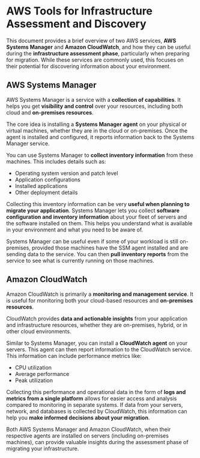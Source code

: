 # AWS Tools for Infrastructure Assessment and Discovery

This document provides a brief overview of two AWS services, **AWS Systems Manager** and **Amazon CloudWatch**, and how they can be useful during the **infrastructure assessment phase**, particularly when preparing for migration. While these services are commonly used, this focuses on their potential for discovering information about your environment.

## AWS Systems Manager

AWS Systems Manager is a service with a **collection of capabilities**. It helps you get **visibility and control** over your resources, including both cloud and **on-premises resources**.

The core idea is installing a **Systems Manager agent** on your physical or virtual machines, whether they are in the cloud or on-premises. Once the agent is installed and configured, it reports information back to the Systems Manager service.

You can use Systems Manager to **collect inventory information** from these machines. This includes details such as:

*   Operating system version and patch level
*   Application configurations
*   Installed applications
*   Other deployment details

Collecting this inventory information can be very **useful when planning to migrate your application**. Systems Manager lets you collect **software configuration and inventory information** about your fleet of servers and the software installed on them. This helps you understand what is available in your environment and what you need to be aware of.

Systems Manager can be useful even if some of your workload is still on-premises, provided those machines have the SSM agent installed and are sending data to the service. You can then **pull inventory reports** from the service to see what is currently running on those machines.

## Amazon CloudWatch

Amazon CloudWatch is primarily a **monitoring and management service**. It is useful for monitoring both your cloud-based resources and **on-premises resources**.

CloudWatch provides **data and actionable insights** from your application and infrastructure resources, whether they are on-premises, hybrid, or in other cloud environments.

Similar to Systems Manager, you can install a **CloudWatch agent** on your servers. This agent can then report information to the CloudWatch service. This information can include performance metrics like:

*   CPU utilization
*   Average performance
*   Peak utilization

Collecting this performance and operational data in the form of **logs and metrics from a single platform** allows for easier access and analysis compared to monitoring in separate systems. If data from your servers, network, and databases is collected by CloudWatch, this information can help you **make informed decisions about your migration**.

Both AWS Systems Manager and Amazon CloudWatch, when their respective agents are installed on servers (including on-premises machines), can provide valuable insights during the assessment phase of migrating your infrastructure.
